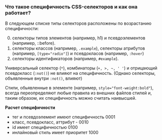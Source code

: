 ### Что такое специфичность CSS-селекторов и как она работает?

В следующем списке типы селекторов расположены по возрастанию специфичности:

0. селекторы типов элементов (например, h1) и псевдоэлементов (например, ::before).
1. селекторы классов (например, `.example`), селекторы атрибутов (например, `[type="radio"]`) и псевдокласов (например, `:hover`)
2. селекторы идентификаторов (например, `#example`).

Универсальный селектор (`*`), комбинаторы (`+, >, ~, ' '`) и отрицающий псевдокласс (`:not()`) не влияют на специфичность. (Однако селекторы, объявленные внутри `:not()`, влияют)

Стили, обьявленные в элементе (например, `style="font-weight:bold"`), всегда переопределяют любые правила из внешних файлов стилей и, таким образом, их специфичность можно считать наивысшей.

**Расчет специфичности**

- тег и псевдоэлемент имеют специфичность 0001
- класс, псевдокласс, аттрибут - 0010
- id имеет специфичностью 0100
- инлайновый стиль имеет приоритет 1000
